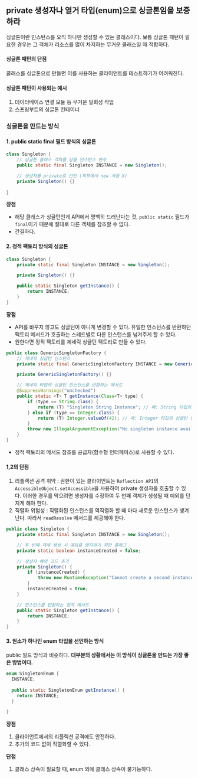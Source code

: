 ## private 생성자나 열거 타입(enum)으로 싱글톤임을 보증하라
싱글톤이란 인스턴스를 오직 하나만 생성할 수 있는 클래스이다.
보통 싱글톤 패턴이 필요한 경우는 그 객체가 리소스를 많이 차지하는 무거운 클래스일 때 적합하다.

#### 싱글톤 패턴의 단점
클래스를 싱글톤으로 만들면 이를 사용하는 클라이언트를 테스트하기가 어려워진다.


#### 싱글톤 패턴이 사용되는 예시
1. 데이터베이스 연결 모듈 등 무거운 일회성 작업
2. 스프링부트의 싱글톤 컨테이너

### 싱글톤을 만드는 방식

#### 1. public static final 필드 방식의 싱글톤
```java
class Singleton {
    // 싱글톤 클래스 객체를 담을 인스턴스 변수
    public static final Singleton INSTANCE = new Singleton();

    // 생성자를 private로 선언 (외부에서 new 사용 X)
    private Singleton() {}
    
}
```
**장점**
- 해당 클래스가 싱글턴인게 API에서 명백히 드러난다는 것,
`public static` 필드가 `final`이기 때문에 절대로 다른 객체를 참조할 수 없다.
- 간결하다.

#### 2. 정적 팩토리 방식의 싱글톤
```java
class Singleton {
    private static final Singleton INSTANCE = new Singleton();

    private Singleton() {}

    public static Singleton getInstance() {
        return INSTANCE;
    }
}
```
**장점**
- API를 바꾸지 않고도 싱글턴이 아니게 변경할 수 있다. 유일한 인스턴스를 반환하던 팩토리 메서드가
  호출하는 스레드별로 다른 인스턴스를 넘겨주게 할 수 있다.
- 원한다면 정적 팩토리를 제네릭 싱글턴 팩토리로 만들 수 있다.
```java
public class GenericSingletonFactory {
    // 제네릭 싱글턴 인스턴스
    private static final GenericSingletonFactory INSTANCE = new GenericSingletonFactory();

    private GenericSingletonFactory() {}

    // 제네릭 타입의 싱글턴 인스턴스를 반환하는 메서드
    @SuppressWarnings("unchecked")
    public static <T> T getInstance(Class<T> type) {
        if (type == String.class) {
            return (T) "Singleton String Instance"; // 예: String 타입의 싱글턴 인스턴스
        } else if (type == Integer.class) {
            return (T) Integer.valueOf(42); // 예: Integer 타입의 싱글턴 인스턴스
        }
        throw new IllegalArgumentException("No singleton instance available for type: " + type);
    }
}
```
- 정적 팩토리의 메서드 참조를 공급자(함수형 인터페이스)로 사용할 수 있다.

#### 1,2의 단점
1. 리플렉션 공격 취약 : 권한이 있는 클라이언트는 `Reflection API`의 `AccessibleObject.setAccessible`을 사용하여 
private 생성자를 호출할 수 있다. 이러한 경우를 막으려면 생성자를 수정하여 두 번째 객체가 생성될 때
예외를 던지게 해야 한다.
2. 직렬화 위험성 : 직렬화된 인스턴스를 역직렬화 할 때 마다 새로운 인스턴스가 생겨난다. 따라서
`readResolve` 메서드를 제공해야 한다.
```java
public class Singleton {
    private static final Singleton INSTANCE = new Singleton();

    // 두 번째 객체 생성 시 예외를 방지하기 위한 플래그
    private static boolean instanceCreated = false;

    // 생성자 예외 코드 추가
    private Singleton() {
        if (instanceCreated) {
            throw new RuntimeException("Cannot create a second instance of Singleton");
        }
        instanceCreated = true;
    }

    // 인스턴스를 반환하는 정적 메서드
    public static Singleton getInstance() {
        return INSTANCE;
    }
}
```

#### 3. 원소가 하나인 enum 타입을 선언하는 방식
public 필드 방식과 비슷하다. **대부분의 상황에서는 이 방식이 싱글톤을 만드는 가장 좋은 방법이다.**
```java
enum SingletonEnum {
  INSTANCE;
  
  public static SingletonEnum getInstance() {
    return INSTANCE;
  }
  
}
```
**장점**
1. 클라이언트에서의 리플렉션 공격에도 안전하다. 
2. 추가의 코드 없이 직렬화할 수 있다.

**단점**
1. 클래스 상속이 필요할 때, enum 외에 클래스 상속이 불가능하다.